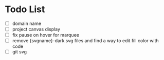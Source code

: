 # Todo List
- [ ] domain name
- [ ] project canvas display
- [ ] fix pause on hover for marquee
- [ ] remove {svgname}-dark.svg files and find a way to edit fill color with code
- [ ] git svg